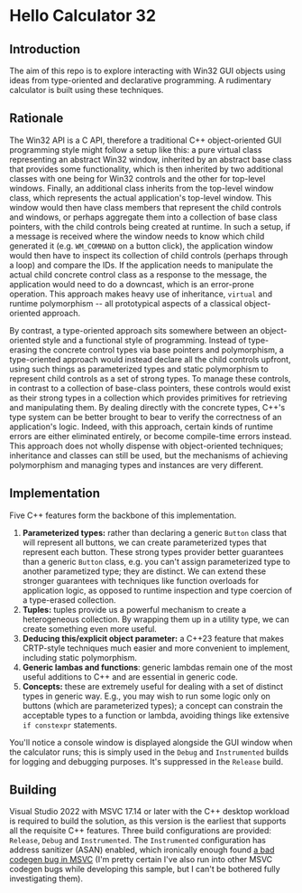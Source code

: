 # Hello Calculator 32

## Introduction

The aim of this repo is to explore interacting with Win32 GUI objects using ideas from type-oriented and declarative programming. A rudimentary calculator is built using these techniques.

## Rationale

The Win32 API is a C API, therefore a traditional C++ object-oriented GUI programming style might follow a setup like this: a pure virtual class representing an abstract Win32 window, inherited by an abstract base class that provides some functionality, which is then inherited by two additional classes with one being for Win32 controls and the other for top-level windows. Finally, an additional class inherits from the top-level window class, which represents the actual application's top-level window. This window would then have class members that represent the child controls and windows, or perhaps aggregate them into a collection of base class pointers, with the child controls being created at runtime. In such a setup, if a message is received where the window needs to know which child generated it (e.g. `WM_COMMAND` on a button click), the application window would then have to inspect its collection of child controls (perhaps through a loop) and compare the IDs. If the application needs to manipulate the actual child concrete control class as a response to the message, the application would need to do a downcast, which is an error-prone operation. This approach makes heavy use of inheritance, `virtual` and runtime polymorphism -- all prototypical aspects of a classical object-oriented approach.

By contrast, a type-oriented approach sits somewhere between an object-oriented style and a functional style of programming. Instead of type-erasing the concrete control types via base pointers and polymorphism, a type-oriented approach would instead declare all the child controls upfront, using such things as parameterized types and static polymorphism to represent child controls as a set of strong types. To manage these controls, in contrast to a collection of base-class pointers, these controls would exist as their strong types in a collection which provides primitives for retrieving and manipulating them. By dealing directly with the concrete types, C++'s type system can be better brought to bear to verify the correctness of an application's logic. Indeed, with this approach, certain kinds of runtime errors are either eliminated entirely, or become compile-time errors instead. This approach does not wholly dispense with object-oriented techniques; inheritance and classes can still be used, but the mechanisms of achieving polymorphism and managing types and instances are very different.

## Implementation

Five C++ features form the backbone of this implementation.

1. **Parameterized types:** rather than declaring a generic `Button` class that will represent all buttons, we can create parameterized types that represent each button. These strong types provider better guarantees than a generic `Button` class, e.g. you can't assign parameterized type to another parametized type; they are distinct. We can extend these stronger guarantees with techniques like function overloads for application logic, as opposed to runtime inspection and type coercion of a type-erased collection.
2. **Tuples:** tuples provide us a powerful mechanism to create a heterogeneous collection. By wrapping them up in a utility type, we can create something even more useful.
3. **Deducing this/explicit object parameter:** a C++23 feature that makes CRTP-style techniques much easier and more convenient to implement, including static polymorphism.
4. **Generic lambas and functions**: generic lambdas remain one of the most useful additions to C++ and are essential in generic code.
5. **Concepts:** these are extremely useful for dealing with a set of distinct types in generic way. E.g., you may wish to run some logic only on buttons (which are parameterized types); a concept can constrain the acceptable types to a function or lambda, avoiding things like extensive `if constexpr` statements.

You'll notice a console window is displayed alongside the GUI window when the calculator runs; this is simply used in the `Debug` and `Instrumented` builds for logging and debugging purposes. It's suppressed in the `Release` build.

## Building

Visual Studio 2022 with MSVC 17.14 or later with the C++ desktop workload is required to build the solution, as this version is the earliest that supports all the requisite C++ features. Three build configurations are provided: `Release`, `Debug` and `Instrumented`. The `Instrumented` configuration has address sanitizer (ASAN) enabled, which ironically enough found [a bad codegen bug in MSVC](https://developercommunity.visualstudio.com/t/Runtime-crash-with-constexpr-and-std::st/10939905) (I'm pretty certain I've also run into other MSVC codegen bugs while developing this sample, but I can't be bothered fully investigating them).

